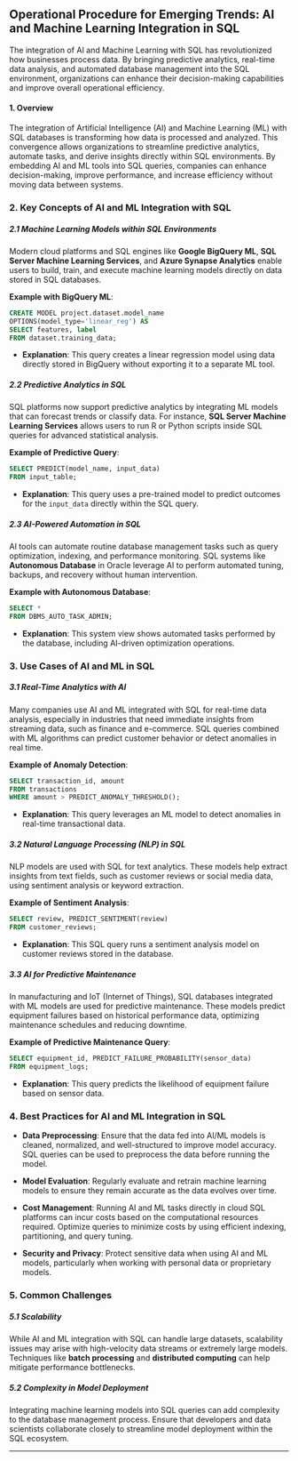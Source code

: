## Operational Procedure for Emerging Trends: AI and Machine Learning Integration in SQL

The integration of AI and Machine Learning with SQL has revolutionized how businesses process data. By bringing predictive analytics, real-time data analysis, and automated database management into the SQL environment, organizations can enhance their decision-making capabilities and improve overall operational efficiency.

#### 1. **Overview**
The integration of Artificial Intelligence (AI) and Machine Learning (ML) with SQL databases is transforming how data is processed and analyzed. This convergence allows organizations to streamline predictive analytics, automate tasks, and derive insights directly within SQL environments. By embedding AI and ML tools into SQL queries, companies can enhance decision-making, improve performance, and increase efficiency without moving data between systems.


### 2. **Key Concepts of AI and ML Integration with SQL**

##### 2.1 **Machine Learning Models within SQL Environments**
Modern cloud platforms and SQL engines like **Google BigQuery ML**, **SQL Server Machine Learning Services**, and **Azure Synapse Analytics** enable users to build, train, and execute machine learning models directly on data stored in SQL databases.

**Example with BigQuery ML**:
```sql
CREATE MODEL project.dataset.model_name
OPTIONS(model_type='linear_reg') AS
SELECT features, label
FROM dataset.training_data;
```
- **Explanation**: This query creates a linear regression model using data directly stored in BigQuery without exporting it to a separate ML tool.

##### 2.2 **Predictive Analytics in SQL**
SQL platforms now support predictive analytics by integrating ML models that can forecast trends or classify data. For instance, **SQL Server Machine Learning Services** allows users to run R or Python scripts inside SQL queries for advanced statistical analysis.

**Example of Predictive Query**:
```sql
SELECT PREDICT(model_name, input_data)
FROM input_table;
```
- **Explanation**: This query uses a pre-trained model to predict outcomes for the `input_data` directly within the SQL query.

##### 2.3 **AI-Powered Automation in SQL**
AI tools can automate routine database management tasks such as query optimization, indexing, and performance monitoring. SQL systems like **Autonomous Database** in Oracle leverage AI to perform automated tuning, backups, and recovery without human intervention.

**Example with Autonomous Database**:
```sql
SELECT *
FROM DBMS_AUTO_TASK_ADMIN;
```
- **Explanation**: This system view shows automated tasks performed by the database, including AI-driven optimization operations.


### 3. **Use Cases of AI and ML in SQL**

##### 3.1 **Real-Time Analytics with AI**
Many companies use AI and ML integrated with SQL for real-time data analysis, especially in industries that need immediate insights from streaming data, such as finance and e-commerce. SQL queries combined with ML algorithms can predict customer behavior or detect anomalies in real time.

**Example of Anomaly Detection**:
```sql
SELECT transaction_id, amount
FROM transactions
WHERE amount > PREDICT_ANOMALY_THRESHOLD();
```
- **Explanation**: This query leverages an ML model to detect anomalies in real-time transactional data.

##### 3.2 **Natural Language Processing (NLP) in SQL**
NLP models are used with SQL for text analytics. These models help extract insights from text fields, such as customer reviews or social media data, using sentiment analysis or keyword extraction.

**Example of Sentiment Analysis**:
```sql
SELECT review, PREDICT_SENTIMENT(review)
FROM customer_reviews;
```
- **Explanation**: This SQL query runs a sentiment analysis model on customer reviews stored in the database.

##### 3.3 **AI for Predictive Maintenance**
In manufacturing and IoT (Internet of Things), SQL databases integrated with ML models are used for predictive maintenance. These models predict equipment failures based on historical performance data, optimizing maintenance schedules and reducing downtime.

**Example of Predictive Maintenance Query**:
```sql
SELECT equipment_id, PREDICT_FAILURE_PROBABILITY(sensor_data)
FROM equipment_logs;
```
- **Explanation**: This query predicts the likelihood of equipment failure based on sensor data.


### 4. **Best Practices for AI and ML Integration in SQL**

- **Data Preprocessing**: Ensure that the data fed into AI/ML models is cleaned, normalized, and well-structured to improve model accuracy. SQL queries can be used to preprocess the data before running the model.
  
- **Model Evaluation**: Regularly evaluate and retrain machine learning models to ensure they remain accurate as the data evolves over time.

- **Cost Management**: Running AI and ML tasks directly in cloud SQL platforms can incur costs based on the computational resources required. Optimize queries to minimize costs by using efficient indexing, partitioning, and query tuning.

- **Security and Privacy**: Protect sensitive data when using AI and ML models, particularly when working with personal data or proprietary models.


### 5. **Common Challenges**

##### 5.1 **Scalability**
While AI and ML integration with SQL can handle large datasets, scalability issues may arise with high-velocity data streams or extremely large models. Techniques like **batch processing** and **distributed computing** can help mitigate performance bottlenecks.

##### 5.2 **Complexity in Model Deployment**
Integrating machine learning models into SQL queries can add complexity to the database management process. Ensure that developers and data scientists collaborate closely to streamline model deployment within the SQL ecosystem.

---
